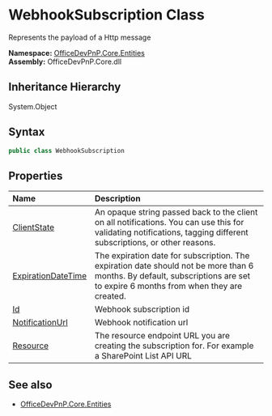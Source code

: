 # WebhookSubscription Class
 Represents the payload of a Http message   

**Namespace:** [OfficeDevPnP.Core.Entities](OfficeDevPnP.Core.Entities.md)  
**Assembly:** OfficeDevPnP.Core.dll  
## Inheritance Hierarchy
System.Object  
## Syntax
```C#
public class WebhookSubscription
```
## Properties
|**Name**|**Description**|
|:-----|:-----|
| [ClientState](OfficeDevPnP.Core.Entities.WebhookSubscription.ClientState.md) | An opaque string passed back to the client on all notifications. You can use this for validating notifications, tagging different subscriptions, or other reasons.
| [ExpirationDateTime](OfficeDevPnP.Core.Entities.WebhookSubscription.ExpirationDateTime.md) | The expiration date for subscription. The expiration date should not be more than 6 months. By default, subscriptions are set to expire 6 months from when they are created.
| [Id](OfficeDevPnP.Core.Entities.WebhookSubscription.Id.md) | Webhook subscription id
| [NotificationUrl](OfficeDevPnP.Core.Entities.WebhookSubscription.NotificationUrl.md) | Webhook notification url
| [Resource](OfficeDevPnP.Core.Entities.WebhookSubscription.Resource.md) | The resource endpoint URL you are creating the subscription for. For example a SharePoint List API URL
## See also
- [OfficeDevPnP.Core.Entities](OfficeDevPnP.Core.Entities.md)
